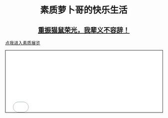 <head>
 <link rel="shortcut icon" type="image/x-icon" href="./favicon.ico">
</head>
<h1 align="center">素质萝卜哥的快乐生活</h1>

<h2 align="center"><a  href="https://tom.163.com">重振猫鼠荣光，我辈义不容辞！</a></h2>

<a  href="./suzhizhanlan/index.html">点我进入素质展览</a>
<style type="text/css">iframe {border: 1px solid black;width: 100%; /* takes precedence over the width set with the HTML width attribute */}</style><iframe id="inlineFrameExample" title="Inline Frame Example" width="300" height="200" src="/suzhizhanlan/index.html" />

## 什么是素质萝卜哥

**这很重要，好吗!?**
<br />
纯白之花是猫和老鼠中用来驱散敌人通过饮料获得的增益效果的道具。 然而一些没有父母的人用它用来“猫鼠上坟”，买给自己的敌人。 扰乱游戏风气，没有道德底线，恶意嘲讽他人。（ [大神链接](https://ds.163.com/feed/6305bb49b4e5c000010a393b)）

<p align="center"><img src="./image/first.png" width="100%"></p>
2023年6月29日（星期四），猫和老鼠更新后，纯白之花更新为纯净萝卜，其作用基本一样。
<br /><br />

**这个网站旨在分享所有没有素质的猫鼠玩家，共同欣赏猫和老鼠中一些没有家人的玩家的精彩时刻，治疗您的低血压。**

**[投稿](http://qm.qq.com/cgi-bin/qm/qr?_wv=1027&k=YdfQNy9mwJmJLMjIZ_noswkbadI_xLWh&authKey=sa9pIeQ7KlqTVg8uy9Jom5du1ofDHXZAf4qgnbi3BT3Dz2DpK1mDXlj75W041AxY&noverify=0&group_code=429321217) | 
[投稿须知](https://suzhiluoboge.github.io/#投稿须知)** .

## 投稿须知

### 建议：
- 确保 **游戏中素质玩家表现截屏** 被提交.
- 确保素质玩家的 **个人首页** 被截屏提交.
- 如有可能，请先在游戏中举报并截屏 **官方反馈邮件** 和素质玩家主页截屏一提交.
**此外，如有录屏（不超过30秒）一同提交更能体现玩家的素质。**

### 免责声明

- **本网站及构建者** 享有最终解释权。
- **任何用户** 禁止发布虚假内容，违反此规定即视为同意承担其所造成的任何后果。
 
让我们一起共建美好的猫鼠环境！
## 与您猫鼠相会！


